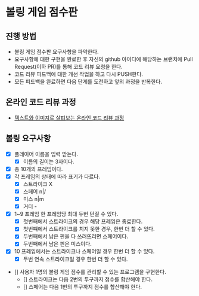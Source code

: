 # 볼링 게임 점수판
## 진행 방법
* 볼링 게임 점수판 요구사항을 파악한다.
* 요구사항에 대한 구현을 완료한 후 자신의 github 아이디에 해당하는 브랜치에 Pull Request(이하 PR)를 통해 코드 리뷰 요청을 한다.
* 코드 리뷰 피드백에 대한 개선 작업을 하고 다시 PUSH한다.
* 모든 피드백을 완료하면 다음 단계를 도전하고 앞의 과정을 반복한다.

## 온라인 코드 리뷰 과정
* [텍스트와 이미지로 살펴보는 온라인 코드 리뷰 과정](https://github.com/next-step/nextstep-docs/tree/master/codereview)

## 볼링 요구사항
- [x] 플레이어 이름을 입력 받는다.
    - [x] 이름의 길이는 3자이다.
- [x] 총 10개의 프레임이다.
- [x] 각 프레임의 상태에 따라 표기가 다르다.
    - [x] 스트라이크 X
    - [x] 스페어 n|/
    - [x] 미스 n|m
    - [x] 거터 -  
- [x] 1~9 프레임 한 프레임당 최대 두번 던질 수 있다.
    - [x] 첫번째에서 스트라이크의 경우 해당 프레임은 종료한다.
    - [x] 첫번쨰에서 스트라이크를 치지 못한 경우, 한번 더 할 수 있다.
    - [x] 두번째에서 남은 핀을 다 쓰러뜨리면 스페어이다.
    - [x] 두번째에서 남은 핀은 미스이다.
- [x] 10 프레임에서는 스트라이크나 스페어일 경우 한번 더 할 수 있다.
    - [x] 두번 연속 스트라이크일 경우 한번 더 할 수 있다.
- [] 사용자 1명의 볼링 게임 점수를 관리할 수 있는 프로그램을 구현한다.
  - [] 스트라이크는 다음 2번의 투구까지 점수를 합산해야 한다.
  - [] 스페어는 다음 1번의 투구까지 점수를 합산해야 한다.